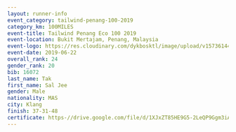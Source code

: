 ```yaml
--- 
layout: runner-info 
event_category: tailwind-penang-100-2019 
category_km: 100MILES 
event-title: Tailwind Penang Eco 100 2019 
event-location: Bukit Mertajam, Penang, Malaysia 
event-logo: https://res.cloudinary.com/dykbosktl/image/upload/v1573614442/Logo/Logo_gqlzi3.jpg 
event-date: 2019-06-22 
overall_rank: 24
gender_rank: 20
bib: 16072
last_name: Tak
first_name: Sal Jee
gender: Male
nationality: MAS
city: Klang
finish: 37-31-48
certificate: https-//drive.google.com/file/d/1XJxZT85HE9G5-2LeQP9Ggm3iAw61P4w/view?usp=sharing
--- 
```

